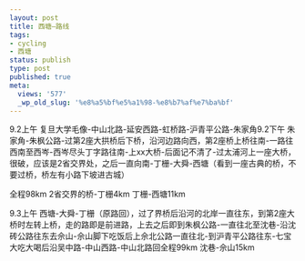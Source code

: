 ```yaml
---
layout: post
title: 西塘–路线
tags:
- cycling
- 西塘
status: publish
type: post
published: true
meta:
  views: '577'
  _wp_old_slug: '%e8%a5%bf%e5%a1%98-%e8%b7%af%e7%ba%bf'
---
```

9.2上午 复旦大学毛像-中山北路-延安西路-虹桥路-沪青平公路-朱家角9.2下午 朱家角-朱枫公路-过第2座大拱桥后下桥，沿河边路向西，第2座桥上桥往南-一路往西南至西岑-西岑尽头丁字路往南-上xx大桥-后面记不清了-过太浦河上一座大桥，很破，应该是2省交界处，之后一直向南-丁栅-大舜-西塘（看到一座古典的桥，不要过桥，桥左有小路下坡进古城）

全程98km 2省交界的桥-丁栅4km 丁栅-西塘11km

9.3上午 西塘-大舜-丁栅（原路回），过了界桥后沿河的北岸一直往东，到第2座大桥时左转上桥，走的路即是前进路，上去之后即到朱枫公路-一直往北至沈巷-沿沈砖公路往东去佘山-佘山脚下吃饭后上佘北公路一直往北-到沪青平公路往东-七宝大吃大喝后沿吴中路-中山西路-中山北路回全程99km 沈巷-佘山15km

